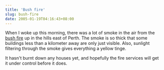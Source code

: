 ```yaml
---
title: 'Bush fire'
slug: bush-fire
date: 2005-01-19T04:16:43+08:00
---
```


When I woke up this morning, there was a lot of smoke in the air from
the [bush
fire](http://www.abc.net.au/news/newsitems/200501/s1284725.htm) up in
the hills east of Perth. The smoke is so thick that some buildings less
than a kilometer away are only just visible. Also, sunlight filtering
through the smoke gives everything a yellow tinge.

It hasn\'t burnt down any houses yet, and hopefully the fire services
will get it under control before it does.
